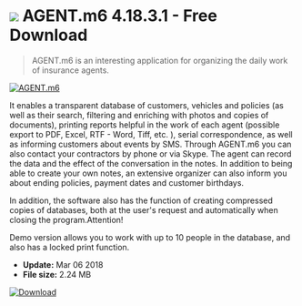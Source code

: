 # ![](https://cdn.softexe.net/static/icon/win.gif) AGENT.m6 4.18.3.1 - Free Download

> AGENT.m6 is an interesting application for organizing the daily work of insurance agents.

[![AGENT.m6](https://gallery.dpcdn.pl/imgc/Tools/416/g_-_420x350_1.5_-_x20091005151838.PNG)](https://softexe.net/win/business/finance/agent.m6:pRehf.html)

It enables a transparent database of customers, vehicles and policies (as well as their search, filtering and enriching with photos and copies of documents), printing reports helpful in the work of each agent (possible export to PDF, Excel, RTF - Word, Tiff, etc. ), serial correspondence, as well as informing customers about events by SMS. Through AGENT.m6 you can also contact your contractors by phone or via Skype. The agent can record the data and the effect of the conversation in the notes. In addition to being able to create your own notes, an extensive organizer can also inform you about ending policies, payment dates and customer birthdays.
 
 In addition, the software also has the function of creating compressed copies of databases, both at the user's request and automatically when closing the program.Attention!
 
 Demo version allows you to work with up to 10 people in the database, and also has a locked print function.


- **Update:** Mar 06 2018
- **File size:** 2.24 MB

[![Download](https://cdn.softexe.net/static/img/download.png)](https://softexe.net/win/business/finance/agent.m6:pRehf.html)

